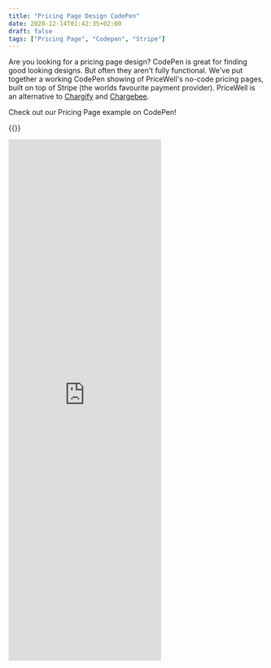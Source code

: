 ```yaml
---
title: "Pricing Page Design CodePen"
date: 2020-12-14T01:42:35+02:00
draft: false
tags: ["Pricing Page", "Codepen", "Stripe"]
---
```


Are you looking for a pricing page design? CodePen is great for finding good looking designs. But often they aren't fully functional. We've put together a working CodePen showing of PriceWell's no-code pricing pages, built on top of Stripe (the worlds favourite payment provider). PriceWell is an alternative to [Chargify](/vs-chargify) and [Chargebee](/vs-chargebee).

Check out our Pricing Page example on CodePen!

{{<rawhtml>}}
<iframe height="1024" class="w-full" scrolling="no" title="Tailwind CSS Pricing Page" src="https://codepen.io/drei01/embed/YzVBQzx?default-tab=result" frameborder="no" loading="lazy" allowtransparency="true" allowfullscreen="true">
{{</rawhtml>}}